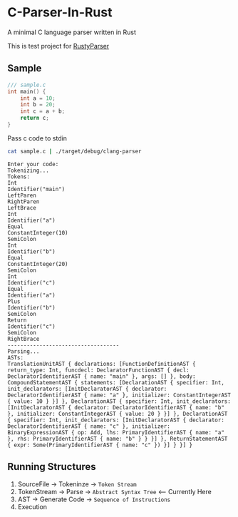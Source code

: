 # C-Parser-In-Rust
A minimal C language parser written in Rust

This is test project for [RustyParser](https://github.com/ehwan/RustyParser)

## Sample
```c
/// sample.c
int main() {
    int a = 10;
    int b = 20;
    int c = a + b;
    return c;
}
```

Pass c code to stdin
```sh
cat sample.c | ./target/debug/clang-parser
```


```
Enter your code:
Tokenizing...
Tokens:
Int
Identifier("main")
LeftParen
RightParen
LeftBrace
Int
Identifier("a")
Equal
ConstantInteger(10)
SemiColon
Int
Identifier("b")
Equal
ConstantInteger(20)
SemiColon
Int
Identifier("c")
Equal
Identifier("a")
Plus
Identifier("b")
SemiColon
Return
Identifier("c")
SemiColon
RightBrace
-----------------------------------
Parsing...
ASTs:
TranslationUnitAST { declarations: [FunctionDefinitionAST { return_type: Int, funcdecl: DeclaratorFunctionAST { decl: DeclaratorIdentifierAST { name: "main" }, args: [] }, body: CompoundStatementAST { statements: [DeclarationAST { specifier: Int, init_declarators: [InitDeclaratorAST { declarator: DeclaratorIdentifierAST { name: "a" }, initializer: ConstantIntegerAST { value: 10 } }] }, DeclarationAST { specifier: Int, init_declarators: [InitDeclaratorAST { declarator: DeclaratorIdentifierAST { name: "b" }, initializer: ConstantIntegerAST { value: 20 } }] }, DeclarationAST { specifier: Int, init_declarators: [InitDeclaratorAST { declarator: DeclaratorIdentifierAST { name: "c" }, initializer: BinaryExpressionAST { op: Add, lhs: PrimaryIdentifierAST { name: "a" }, rhs: PrimaryIdentifierAST { name: "b" } } }] }, ReturnStatementAST { expr: Some(PrimaryIdentifierAST { name: "c" }) }] } }] }
```

## Running Structures
 1) SourceFile -> Tokeninze -> `Token Stream`
 2) TokenStream -> Parse -> `Abstract Syntax Tree` <-- Currently Here
 3) AST -> Generate Code -> `Sequence of Instructions`
 4) Execution